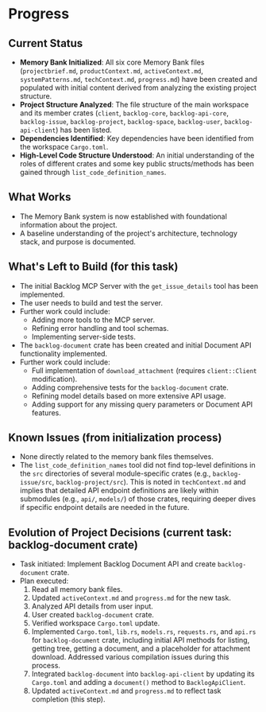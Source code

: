 # Progress

## Current Status
-   **Memory Bank Initialized**: All six core Memory Bank files (`projectbrief.md`, `productContext.md`, `activeContext.md`, `systemPatterns.md`, `techContext.md`, `progress.md`) have been created and populated with initial content derived from analyzing the existing project structure.
-   **Project Structure Analyzed**: The file structure of the main workspace and its member crates (`client`, `backlog-core`, `backlog-api-core`, `backlog-issue`, `backlog-project`, `backlog-space`, `backlog-user`, `backlog-api-client`) has been listed.
-   **Dependencies Identified**: Key dependencies have been identified from the workspace `Cargo.toml`.
-   **High-Level Code Structure Understood**: An initial understanding of the roles of different crates and some key public structs/methods has been gained through `list_code_definition_names`.

## What Works
-   The Memory Bank system is now established with foundational information about the project.
-   A baseline understanding of the project's architecture, technology stack, and purpose is documented.

## What's Left to Build (for this task)
-   The initial Backlog MCP Server with the `get_issue_details` tool has been implemented.
-   The user needs to build and test the server.
-   Further work could include:
    -   Adding more tools to the MCP server.
    -   Refining error handling and tool schemas.
    -   Implementing server-side tests.
-   The `backlog-document` crate has been created and initial Document API functionality implemented.
-   Further work could include:
    -   Full implementation of `download_attachment` (requires `client::Client` modification).
    -   Adding comprehensive tests for the `backlog-document` crate.
    -   Refining model details based on more extensive API usage.
    -   Adding support for any missing query parameters or Document API features.

## Known Issues (from initialization process)
-   None directly related to the memory bank files themselves.
-   The `list_code_definition_names` tool did not find top-level definitions in the `src` directories of several module-specific crates (e.g., `backlog-issue/src`, `backlog-project/src`). This is noted in `techContext.md` and implies that detailed API endpoint definitions are likely within submodules (e.g., `api/`, `models/`) of those crates, requiring deeper dives if specific endpoint details are needed in the future.

## Evolution of Project Decisions (current task: backlog-document crate)
-   Task initiated: Implement Backlog Document API and create `backlog-document` crate.
-   Plan executed:
    1.  Read all memory bank files.
    2.  Updated `activeContext.md` and `progress.md` for the new task.
    3.  Analyzed API details from user input.
    4.  User created `backlog-document` crate.
    5.  Verified workspace `Cargo.toml` update.
    6.  Implemented `Cargo.toml`, `lib.rs`, `models.rs`, `requests.rs`, and `api.rs` for `backlog-document` crate, including initial API methods for listing, getting tree, getting a document, and a placeholder for attachment download. Addressed various compilation issues during this process.
    7.  Integrated `backlog-document` into `backlog-api-client` by updating its `Cargo.toml` and adding a `document()` method to `BacklogApiClient`.
    8.  Updated `activeContext.md` and `progress.md` to reflect task completion (this step).
